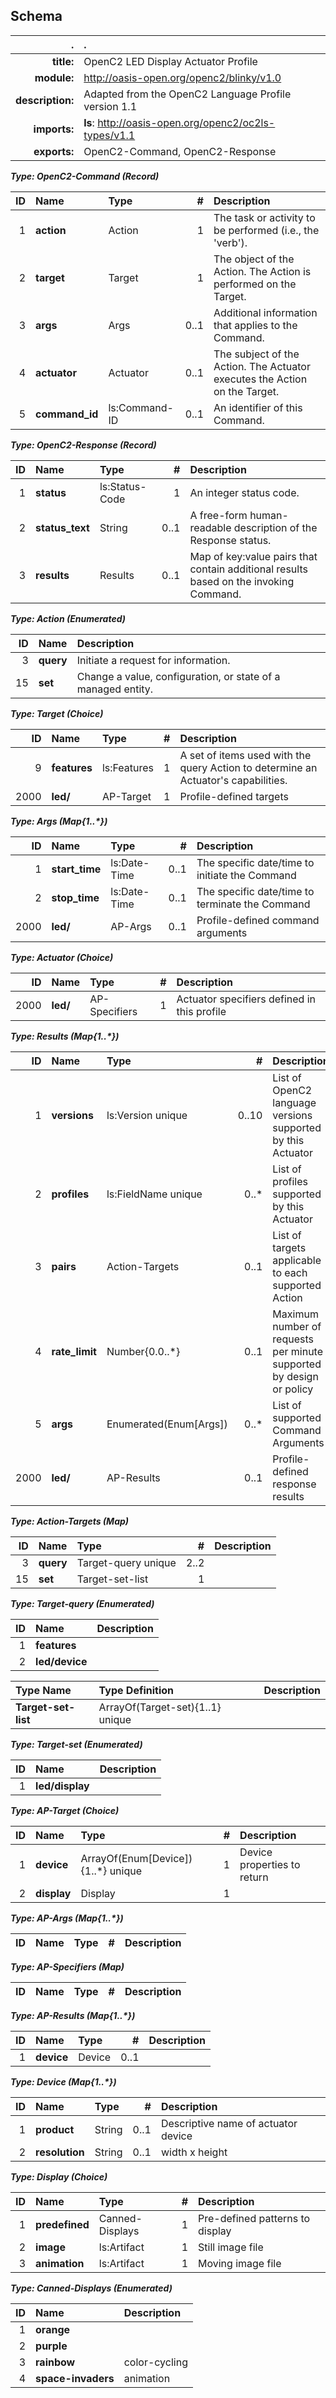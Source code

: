 ## Schema
| . | . |
| ---: | :--- |
| **title:** | OpenC2 LED Display Actuator Profile |
| **module:** | http://oasis-open.org/openc2/blinky/v1.0 |
| **description:** | Adapted from the OpenC2 Language Profile version 1.1 |
| **imports:** | **ls**:&nbsp;http://oasis-open.org/openc2/oc2ls-types/v1.1 |
| **exports:** | OpenC2-Command, OpenC2-Response |

**_Type: OpenC2-Command (Record)_**

| ID | Name | Type | # | Description |
| ---: | :--- | :--- | ---: | :--- |
| 1 | **action** | Action | 1 | The task or activity to be performed (i.e., the 'verb'). |
| 2 | **target** | Target | 1 | The object of the Action. The Action is performed on the Target. |
| 3 | **args** | Args | 0..1 | Additional information that applies to the Command. |
| 4 | **actuator** | Actuator | 0..1 | The subject of the Action. The Actuator executes the Action on the Target. |
| 5 | **command_id** | ls:Command-ID | 0..1 | An identifier of this Command. |

**_Type: OpenC2-Response (Record)_**

| ID | Name | Type | # | Description |
| ---: | :--- | :--- | ---: | :--- |
| 1 | **status** | ls:Status-Code | 1 | An integer status code. |
| 2 | **status_text** | String | 0..1 | A free-form human-readable description of the Response status. |
| 3 | **results** | Results | 0..1 | Map of key:value pairs that contain additional results based on the invoking Command. |

**_Type: Action (Enumerated)_**

| ID | Name | Description |
| ---: | :--- | :--- |
| 3 | **query** | Initiate a request for information. |
| 15 | **set** | Change a value, configuration, or state of a managed entity. |

**_Type: Target (Choice)_**

| ID | Name | Type | # | Description |
| ---: | :--- | :--- | ---: | :--- |
| 9 | **features** | ls:Features | 1 | A set of items used with the query Action to determine an Actuator's capabilities. |
| 2000 | **led/** | AP-Target | 1 | Profile-defined targets |

**_Type: Args (Map{1..*})_**

| ID | Name | Type | # | Description |
| ---: | :--- | :--- | ---: | :--- |
| 1 | **start_time** | ls:Date-Time | 0..1 | The specific date/time to initiate the Command |
| 2 | **stop_time** | ls:Date-Time | 0..1 | The specific date/time to terminate the Command |
| 2000 | **led/** | AP-Args | 0..1 | Profile-defined command arguments |

**_Type: Actuator (Choice)_**

| ID | Name | Type | # | Description |
| ---: | :--- | :--- | ---: | :--- |
| 2000 | **led/** | AP-Specifiers | 1 | Actuator specifiers defined in this profile |

**_Type: Results (Map{1..*})_**

| ID | Name | Type | # | Description |
| ---: | :--- | :--- | ---: | :--- |
| 1 | **versions** | ls:Version unique | 0..10 | List of OpenC2 language versions supported by this Actuator |
| 2 | **profiles** | ls:FieldName unique | 0..* | List of profiles supported by this Actuator |
| 3 | **pairs** | Action-Targets | 0..1 | List of targets applicable to each supported Action |
| 4 | **rate_limit** | Number{0.0..*} | 0..1 | Maximum number of requests per minute supported by design or policy |
| 5 | **args** | Enumerated(Enum[Args]) | 0..* | List of supported Command Arguments |
| 2000 | **led/** | AP-Results | 0..1 | Profile-defined response results |

**_Type: Action-Targets (Map)_**

| ID | Name | Type | # | Description |
| ---: | :--- | :--- | ---: | :--- |
| 3 | **query** | Target-query unique | 2..2 |  |
| 15 | **set** | Target-set-list | 1 |  |

**_Type: Target-query (Enumerated)_**

| ID | Name | Description |
| ---: | :--- | :--- |
| 1 | **features** |  |
| 2 | **led/device** |  |


| Type Name | Type Definition | Description |
| :--- | :--- | :--- |
| **Target-set-list** | ArrayOf(Target-set){1..1} unique |  |

**_Type: Target-set (Enumerated)_**

| ID | Name | Description |
| ---: | :--- | :--- |
| 1 | **led/display** |  |

**_Type: AP-Target (Choice)_**

| ID | Name | Type | # | Description |
| ---: | :--- | :--- | ---: | :--- |
| 1 | **device** | ArrayOf(Enum[Device]){1..*} unique | 1 | Device properties to return |
| 2 | **display** | Display | 1 |  |

**_Type: AP-Args (Map{1..*})_**

| ID | Name | Type | # | Description |
| ---: | :--- | :--- | ---: | :--- |

**_Type: AP-Specifiers (Map)_**

| ID | Name | Type | # | Description |
| ---: | :--- | :--- | ---: | :--- |

**_Type: AP-Results (Map{1..*})_**

| ID | Name | Type | # | Description |
| ---: | :--- | :--- | ---: | :--- |
| 1 | **device** | Device | 0..1 |  |

**_Type: Device (Map{1..*})_**

| ID | Name | Type | # | Description |
| ---: | :--- | :--- | ---: | :--- |
| 1 | **product** | String | 0..1 | Descriptive name of actuator device |
| 2 | **resolution** | String | 0..1 | width x height |

**_Type: Display (Choice)_**

| ID | Name | Type | # | Description |
| ---: | :--- | :--- | ---: | :--- |
| 1 | **predefined** | Canned-Displays | 1 | Pre-defined patterns to display |
| 2 | **image** | ls:Artifact | 1 | Still image file |
| 3 | **animation** | ls:Artifact | 1 | Moving image file |

**_Type: Canned-Displays (Enumerated)_**

| ID | Name | Description |
| ---: | :--- | :--- |
| 1 | **orange** |  |
| 2 | **purple** |  |
| 3 | **rainbow** | color-cycling |
| 4 | **space-invaders** | animation |
